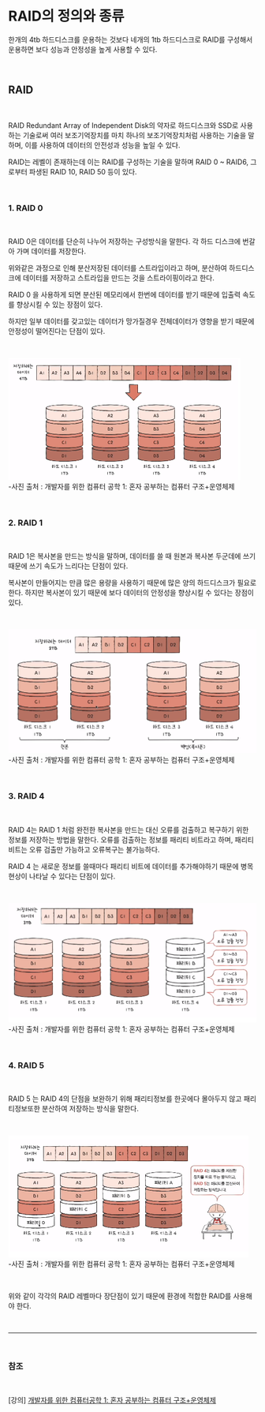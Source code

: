 # RAID의 정의와 종류

한개의 4tb 하드디스크를 운용하는 것보다 네개의 1tb 하드디스크로 RAID를 구성해서 운용하면 보다 성능과 안정성을 높게 사용할 수 있다.

<br>

## RAID

<br>

RAID Redundant Array of Independent Disk의 약자로 하드디스크와 SSD로 사용하는 기술로써 여러 보조기억장치를 마치 하나의 보조기억장치처럼 사용하는 기술을 말하며, 이를 사용하여 데이터의 안전성과 성능을 높일 수 있다.

RAID는 레벨이 존재하는데 이는 RAID를 구성하는 기술을 말하며 RAID 0 ~ RAID6, 그로부터 파생된 RAID 10, RAID 50 등이 있다.

<br>

### 1. RAID 0

<br>

RAID 0은 데이터를 단순히 나누어 저장하는 구성방식을 말한다. 각 하드 디스크에 번갈아 가며 데이터를 저장한다.

위와같은 과정으로 인해 분산저장된 데이터를 스트라입이라고 하며, 분산하여 하드디스크에 데이터를 저장하고 스트라입을 만드는 것을 스트라이핑이라고 한다.

RAID 0 을 사용하게 되면 분산된 메모리에서 한번에 데이터를 받기 때문에 입출력 속도를 향상시킬 수 있는 장점이 있다.

하지만 일부 데이터를 갖고있는 데이터가 망가질경우 전체데이터가 영향을 받기 때문에 안정성이 떨어진다는 단점이 있다.

<br>

![ex_screenshot](./img/RAID%200.png)   
-사진 출처 : 개발자를 위한 컴퓨터 공학 1: 혼자 공부하는 컴퓨터 구조+운영체제

<br>

### 2. RAID 1

<br>

RAID 1은 복사본을 만드는 방식을 말하며, 데이터를 쓸 때 원본과 복사본 두군데에 쓰기 때문에 쓰기 속도가 느리다는 단점이 있다.

복사본이 만들어지는 만큼 많은 용량을 사용하기 때문에 많은 양의 하드디스크가 필요로 한다. 하지만 복사본이 있기 때문에 보다 데이터의 안정성을 향상시킬 수 있다는 장점이 있다.

<br>

![ex_screenshot](./img/RAID%201.png)   
-사진 출처 : 개발자를 위한 컴퓨터 공학 1: 혼자 공부하는 컴퓨터 구조+운영체제

<br>

### 3. RAID 4

<br>

RAID 4는 RAID 1 처럼 완전한 복사본을 만드는 대신 오류를 검출하고 복구하기 위한 정보를 저장하는 방법을 말한다. 오류를 검출하는 정보를 패리티 비트라고 하며, 패리티 비트는 오류 검출만 가능하고 오류복구는 불가능하다.

RAID 4 는 새로운 정보를 쓸때마다 패리티 비트에 데이터를 추가해야하기 때문에 병목현상이 나타날 수 있다는 단점이 있다.

<br>

![ex_screenshot](./img/RAID%204.png)   
-사진 출처 : 개발자를 위한 컴퓨터 공학 1: 혼자 공부하는 컴퓨터 구조+운영체제

<br>

### 4. RAID 5

<br>

RAID 5 는 RAID 4의 단점을 보완하기 위해 패리티정보를 한곳에다 몰아두지 않고 패리티정보또한 분산하여 저장하는 방식을 말한다.

<br>

![ex_screenshot](./img/RAID%205.png)   
-사진 출처 : 개발자를 위한 컴퓨터 공학 1: 혼자 공부하는 컴퓨터 구조+운영체제

<br>

위와 같이 각각의 RAID 레벨마다 장단점이 있기 때문에 환경에 적합한 RAID를 사용해야 한다.

<br>

--- 

<br>

### 참조

<br>

[강의] [개발자를 위한 컴퓨터공학 1: 혼자 공부하는 컴퓨터 구조+운영체제](https://www.inflearn.com/course/%ED%98%BC%EC%9E%90-%EA%B3%B5%EB%B6%80%ED%95%98%EB%8A%94-%EC%BB%B4%ED%93%A8%ED%84%B0%EA%B5%AC%EC%A1%B0-%EC%9A%B4%EC%98%81%EC%B2%B4%EC%A0%9C)
